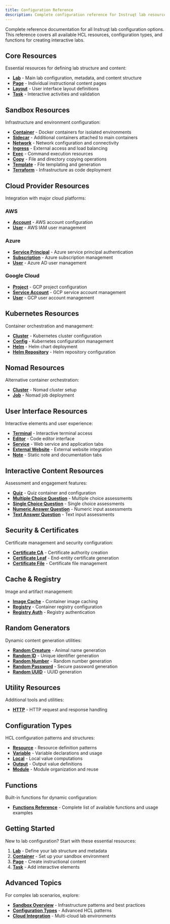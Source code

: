```yaml
---
title: Configuration Reference
description: Complete configuration reference for Instruqt lab resources
---
```


Complete reference documentation for all Instruqt lab configuration options. This reference covers all available HCL resources, configuration types, and functions for creating interactive labs.

## Core Resources

Essential resources for defining lab structure and content:

- **[Lab](/api/resources/lab/lab/)** - Main lab configuration, metadata, and content structure
- **[Page](/api/resources/page/page/)** - Individual instructional content pages
- **[Layout](/api/resources/layout/layout/)** - User interface layout definitions
- **[Task](/api/resources/task/task/)** - Interactive activities and validation

## Sandbox Resources

Infrastructure and environment configuration:

- **[Container](/api/resources/container/container/)** - Docker containers for isolated environments
- **[Sidecar](/api/resources/container/sidecar/)** - Additional containers attached to main containers
- **[Network](/api/resources/network/network/)** - Network configuration and connectivity
- **[Ingress](/api/resources/ingress/ingress/)** - External access and load balancing
- **[Exec](/api/resources/exec/exec/)** - Command execution resources
- **[Copy](/api/resources/copy/copy/)** - File and directory copying operations
- **[Template](/api/resources/template/template/)** - File templating and generation
- **[Terraform](/api/resources/terraform/terraform/)** - Infrastructure as code deployment

## Cloud Provider Resources

Integration with major cloud platforms:

### AWS
- **[Account](/api/resources/aws/account/)** - AWS account configuration
- **[User](/api/resources/aws/user/)** - AWS IAM user management

### Azure
- **[Service Principal](/api/resources/azure/serviceprincipal/)** - Azure service principal authentication
- **[Subscription](/api/resources/azure/subscription/)** - Azure subscription management
- **[User](/api/resources/azure/user/)** - Azure AD user management

### Google Cloud
- **[Project](/api/resources/google/project/)** - GCP project configuration
- **[Service Account](/api/resources/google/serviceaccount/)** - GCP service account management
- **[User](/api/resources/google/user/)** - GCP user account management

## Kubernetes Resources

Container orchestration and management:

- **[Cluster](/api/resources/k8s/cluster/)** - Kubernetes cluster configuration
- **[Config](/api/resources/k8s/config/)** - Kubernetes configuration management
- **[Helm](/api/resources/helm/helm/)** - Helm chart deployment
- **[Helm Repository](/api/resources/helm/helmrepository/)** - Helm repository configuration

## Nomad Resources

Alternative container orchestration:

- **[Cluster](/api/resources/nomad/nomadcluster/)** - Nomad cluster setup
- **[Job](/api/resources/nomad/nomadjob/)** - Nomad job deployment

## User Interface Resources

Interactive elements and user experience:

- **[Terminal](/api/resources/terminal/terminal/)** - Interactive terminal access
- **[Editor](/api/resources/editor/editor/)** - Code editor interface
- **[Service](/api/resources/service/service/)** - Web service and application tabs
- **[External Website](/api/resources/externalwebsite/externalwebsite/)** - External website integration
- **[Note](/api/resources/note/note/)** - Static note and documentation tabs

## Interactive Content Resources

Assessment and engagement features:

- **[Quiz](/api/resources/quiz/quiz/)** - Quiz container and configuration
- **[Multiple Choice Question](/api/resources/quiz/multiplechoicequestion/)** - Multiple choice assessments
- **[Single Choice Question](/api/resources/quiz/singlechoicequestion/)** - Single choice assessments
- **[Numeric Answer Question](/api/resources/quiz/numericanswerquestion/)** - Numeric input assessments
- **[Text Answer Question](/api/resources/quiz/textanswerquestion/)** - Text input assessments

## Security & Certificates

Certificate management and security configuration:

- **[Certificate CA](/api/resources/cert/certificateca/)** - Certificate authority creation
- **[Certificate Leaf](/api/resources/cert/certificateleaf/)** - End-entity certificate generation
- **[Certificate File](/api/resources/cert/file/)** - Certificate file management

## Cache & Registry

Image and artifact management:

- **[Image Cache](/api/resources/cache/imagecache/)** - Container image caching
- **[Registry](/api/resources/cache/registry/)** - Container registry configuration
- **[Registry Auth](/api/resources/cache/registryauth/)** - Registry authentication

## Random Generators

Dynamic content generation utilities:

- **[Random Creature](/api/resources/random/randomcreature/)** - Animal name generation
- **[Random ID](/api/resources/random/randomid/)** - Unique identifier generation
- **[Random Number](/api/resources/random/randomnumber/)** - Random number generation
- **[Random Password](/api/resources/random/randompassword/)** - Secure password generation
- **[Random UUID](/api/resources/random/randomuuid/)** - UUID generation

## Utility Resources

Additional tools and utilities:

- **[HTTP](/api/resources/http/http/)** - HTTP request and response handling

## Configuration Types

HCL configuration patterns and structures:

- **[Resource](/api/types/resource/)** - Resource definition patterns
- **[Variable](/api/types/variable/)** - Variable declarations and usage
- **[Local](/api/types/local/)** - Local value computations
- **[Output](/api/types/output/)** - Output value definitions
- **[Module](/api/types/module/)** - Module organization and reuse

## Functions

Built-in functions for dynamic configuration:

- **[Functions Reference](/api/functions/)** - Complete list of available functions and usage examples

## Getting Started

New to lab configuration? Start with these essential resources:

1. **[Lab](/api/resources/lab/lab/)** - Define your lab structure and metadata
2. **[Container](/api/resources/container/container/)** - Set up your sandbox environment
3. **[Page](/api/resources/page/page/)** - Create instructional content
4. **[Task](/api/resources/task/task/)** - Add interactive elements

## Advanced Topics

For complex lab scenarios, explore:

- **[Sandbox Overview](/api/sandbox/)** - Infrastructure patterns and best practices
- **[Configuration Types](/api/types/)** - Advanced HCL patterns
- **[Cloud Integration](/api/resources/aws/account/)** - Multi-cloud lab environments